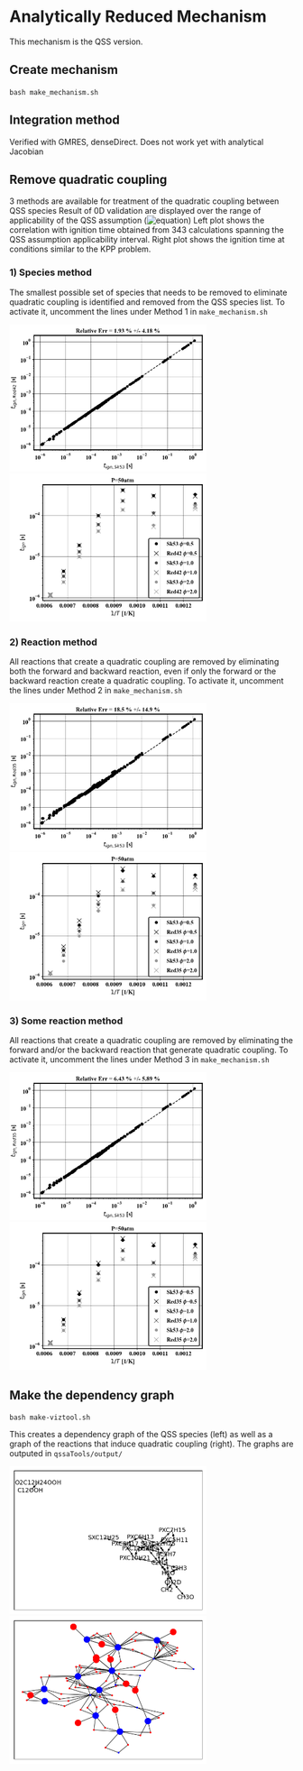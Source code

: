 # Analytically Reduced Mechanism
This mechanism is the QSS version.




## Create mechanism

`bash make_mechanism.sh`


## Integration method

Verified with GMRES, denseDirect. Does not work yet with analytical Jacobian

## Remove quadratic coupling

3 methods are available for treatment of the quadratic coupling between QSS species
Result of 0D validation are displayed over the range of applicability of the QSS assumption (![equation](https://bit.ly/3DNg94q))
Left plot shows the correlation with ignition time obtained from 343 calculations spanning the QSS assumption applicability interval.
Right plot shows the ignition time at conditions similar to the KPP problem.

### 1) Species method

The smallest possible set of species that needs to be removed to eliminate quadratic coupling is identified and removed from the QSS species list. To activate it, uncomment the lines under Method 1 in `make_mechanism.sh`

<p float="left">
  <img src="Figures/correlationMethod1.png" width="350"/> 
  <img src="Figures/KPPMethod1.png" width="350"/> 
</p>


### 2) Reaction method

All reactions that create a quadratic coupling are removed by eliminating both the forward and backward reaction, even if only the forward or the backward reaction create a quadratic coupling. To activate it, uncomment the lines under Method 2 in `make_mechanism.sh`


<p float="left">
  <img src="Figures/correlationMethod2.png" width="350"/> 
  <img src="Figures/KPPMethod2.png" width="350"/> 
</p>

### 3) Some reaction method

All reactions that create a quadratic coupling are removed by eliminating the forward and/or the backward reaction that generate quadratic coupling. To activate it, uncomment the lines under Method 3 in `make_mechanism.sh`


<p float="left">
  <img src="Figures/correlationMethod3.png" width="350"/> 
  <img src="Figures/KPPMethod3.png" width="350"/> 
</p>


## Make the dependency graph

`bash make-viztool.sh`

This creates a dependency graph of the QSS species (left) as well as a graph of the reactions that induce quadratic coupling (right). The graphs are outputed in  `qssaTools/output/`


<p float="left">
  <img src="Figures/directedGraphQSS.png" width="350"/>
  <img src="Figures/quadGraphQSS.png" width="350"/>
</p>


